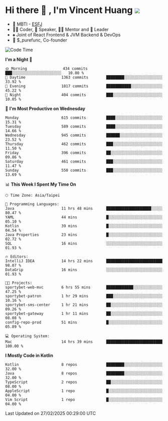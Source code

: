 # Hi there 👋 , I'm Vincent Huang ![](https://komarev.com/ghpvc/?username=Jian-Min-Huang)
- 👀 MBTI - [ESFJ](https://www.16personalities.com/esfj-personality)
- 👨‍💻 Coder, 🎤 Speaker, 👨‍🏫 Mentor and 🚀 Leader
- ♠️ Joint of React Frontend & JVM Backend & DevOps
- 💼 $_purefunc, Co-founder

<!--START_SECTION:waka-->
![Code Time](http://img.shields.io/badge/Code%20Time-4%2C931%20hrs%2058%20mins-blue)

**I'm a Night 🦉** 

```text
🌞 Morning                434 commits         ███░░░░░░░░░░░░░░░░░░░░░░   10.80 % 
🌆 Daytime                1363 commits        ████████░░░░░░░░░░░░░░░░░   33.92 % 
🌃 Evening                1817 commits        ███████████░░░░░░░░░░░░░░   45.22 % 
🌙 Night                  404 commits         ███░░░░░░░░░░░░░░░░░░░░░░   10.05 % 
```
📅 **I'm Most Productive on Wednesday** 

```text
Monday                   615 commits         ████░░░░░░░░░░░░░░░░░░░░░   15.31 % 
Tuesday                  589 commits         ████░░░░░░░░░░░░░░░░░░░░░   14.66 % 
Wednesday                945 commits         ██████░░░░░░░░░░░░░░░░░░░   23.52 % 
Thursday                 462 commits         ███░░░░░░░░░░░░░░░░░░░░░░   11.50 % 
Friday                   396 commits         ██░░░░░░░░░░░░░░░░░░░░░░░   09.86 % 
Saturday                 461 commits         ███░░░░░░░░░░░░░░░░░░░░░░   11.47 % 
Sunday                   550 commits         ███░░░░░░░░░░░░░░░░░░░░░░   13.69 % 
```


📊 **This Week I Spent My Time On** 

```text
🕑︎ Time Zone: Asia/Taipei

💬 Programming Languages: 
Java                     11 hrs 48 mins      ████████████████████░░░░░   80.47 % 
YAML                     44 mins             █░░░░░░░░░░░░░░░░░░░░░░░░   05.10 % 
Kotlin                   39 mins             █░░░░░░░░░░░░░░░░░░░░░░░░   04.54 % 
Java Properties          23 mins             █░░░░░░░░░░░░░░░░░░░░░░░░   02.72 % 
SQL                      16 mins             ░░░░░░░░░░░░░░░░░░░░░░░░░   01.93 % 

🔥 Editors: 
IntelliJ IDEA            14 hrs 22 mins      █████████████████████████   98.07 % 
DataGrip                 16 mins             ░░░░░░░░░░░░░░░░░░░░░░░░░   01.93 % 

🐱‍💻 Projects: 
sportybet-web-mvc        6 hrs 55 mins       ████████████░░░░░░░░░░░░░   47.25 % 
sportybet-patron         1 hr 29 mins        ███░░░░░░░░░░░░░░░░░░░░░░   10.16 % 
sportybet-sms-center     1 hr 21 mins        ██░░░░░░░░░░░░░░░░░░░░░░░   09.26 % 
sportybet-gateway        1 hr 11 mins        ██░░░░░░░░░░░░░░░░░░░░░░░   08.08 % 
config-repo-prod         51 mins             █░░░░░░░░░░░░░░░░░░░░░░░░   05.89 % 

💻 Operating System: 
Mac                      14 hrs 39 mins      █████████████████████████   100.00 % 
```

**I Mostly Code in Kotlin** 

```text
Kotlin                   8 repos             ████████░░░░░░░░░░░░░░░░░   32.00 % 
Java                     8 repos             ████████░░░░░░░░░░░░░░░░░   32.00 % 
TypeScript               2 repos             ██░░░░░░░░░░░░░░░░░░░░░░░   08.00 % 
AppleScript              1 repo              █░░░░░░░░░░░░░░░░░░░░░░░░   04.00 % 
Vim Script               1 repo              █░░░░░░░░░░░░░░░░░░░░░░░░   04.00 % 
```




 Last Updated on 27/02/2025 00:29:00 UTC
<!--END_SECTION:waka-->

